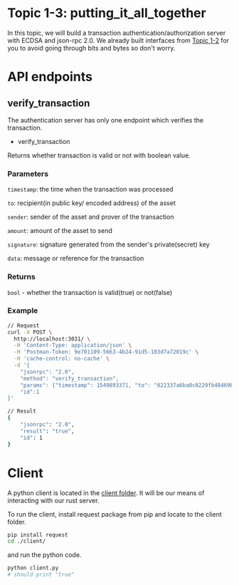 # Topic 1-3: putting_it_all_together

In this topic, we will build a transaction authentication/authorization server with ECDSA and json-rpc 2.0. We already built interfaces from [Topic 1-2](../rust-crypto) for you to avoid going through bits and bytes so don't worry.

# API endpoints

## verify_transaction
The authentication server has only one endpoint which verifies the transaction.  
  
- verify_transaction  
  
Returns whether transaction is valid or not with boolean value.  



### Parameters

`timestamp`: the time when the transaction was processed

`to`: recipient(in public key/ encoded address) of the asset

`sender`: sender of the asset and prover of the transaction

`amount`: amount of the asset to send

`signature`: signature generated from the sender's private(secret) key

`data`: message or reference for the transaction

### Returns

`bool` - whether the transaction is valid(true) or not(false)


### Example

```bash
// Request
curl -X POST \
  http://localhost:3031/ \
  -H 'Content-Type: application/json' \
  -H 'Postman-Token: 9e701109-5663-4b24-91d5-183d7a72019c' \
  -H 'cache-control: no-cache' \
  -d '{
	"jsonrpc": "2.0",
	"method": "verify_transaction",
	"params": {"timestamp": 1549893371, "to": "022337a6ba0c0229fb48469bd49745b200f4cdb35459e7033dbd846bee66ee87be", "sender": "02a03b99517daf92dd3925eaf02cc5b6e9a90314a70baaa22e7e5383b1580df730", "amount": 5, "signature": "304402202f8046faf00d945a74c0f42e7e05c7a8360ff4681d57b524c5da79bc2d2058f80220456fe85f731fa07a17361963198c47f2dfd4ee5b6ea9d9932d8a6626ba53d4fe0000", "data": "Bob sends Alice to 5 eth" },
	"id":1
}'

// Result
{
    "jsonrpc": "2.0",
    "result": "true",
    "id": 1
}
```


# Client

A python client is located in the [client folder](./client/). It will be our means of interacting with our rust server. 

To run the client, install request package from pip and locate to the client folder.
```bash
pip install request
cd ./client/
```

and run the python code.
```bash
python client.py
# should print "true"

```